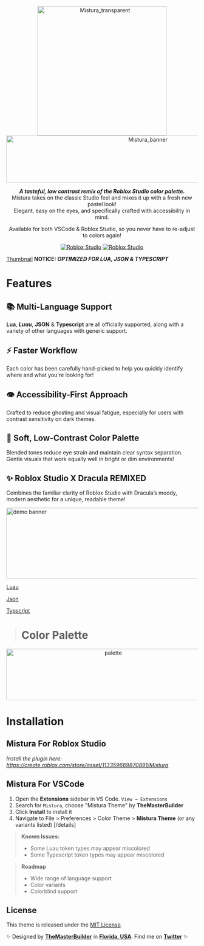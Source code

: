 <div align="center">
<img width="340" height="340" alt="Mistura_transparent" src="https://github.com/user-attachments/assets/779f39e1-d5e1-4033-80ae-85fb09f40044" />

<img width="730" height="124" alt="Mistura_banner" src="https://github.com/user-attachments/assets/3a359384-0623-4c47-b3a2-e7359f8629c3" />

***A tasteful, low contrast remix of the Roblox Studio color palette.***
<br>
Mistura takes on the classic Studio feel and mixes it up with a fresh new pastel look!
<br> Elegant, easy on the eyes, and specifically crafted with accessibility in mind.

Available for both VSCode & Roblox Studio, so you never have to re-adjust to colors again!

[![Roblox Studio](https://img.shields.io/badge/For-VSCode-blue)](https://marketplace.visualstudio.com/items?itemName=TheMasterBuilder.mistura-theme) 
[![Roblox Studio](https://img.shields.io/badge/For-Roblox_Studio-red)](https://devforum.roblox.com/t/mistura-a-brand-new-theme-for-roblox-studio-vscode/3934787)


</div>

[Thumbnail](https://i.imgur.com/tRR8Se4.png)
**NOTICE: ***OPTIMIZED FOR LUA, JSON & TYPESCRIPT*****

# Features

## 📚 Multi-Language Support
**Lua**, ***Luau***, **JSON** & **Typescript** are all officially supported, along with a variety of other languages with generic support.

## ⚡ Faster Workflow
Each color has been carefully hand-picked to help you quickly identify where and what you're looking for!

## 👁️ Accessibility-First Approach
Crafted to reduce ghosting and visual fatigue, especially for users with contrast sensitivity on dark themes.

## 🎨 Soft, Low-Contrast Color Palette
Blended tones reduce eye strain and maintain clear syntax separation. Gentle visuals that work equally well in bright or dim environments!

## ✨ Roblox Studio X Dracula REMIXED
Combines the familiar clarity of Roblox Studio with Dracula’s moody, modern aesthetic for a unique, readable theme!

<img width="1095" height="186" alt="demo banner" src="https://github.com/user-attachments/assets/27020876-2b87-4cfb-b2ce-678f2a9d4ad8" />

[Luau](https://i.imgur.com/CRcwIeo.png)

[Json](https://i.imgur.com/ww5Near.png)

[Typscript](https://i.imgur.com/kaKyVBC.png)


> # Color Palette
<div align="center">
<img width="547.5" height="134.5" alt="palette" src="https://github.com/user-attachments/assets/9fad9381-ad55-4527-b008-15ff9de08613" />
</div>


# Installation
## Mistura For Roblox Studio
  *Install the plugin here: https://create.roblox.com/store/asset/113359669870891/Mistura*
## Mistura For VSCode
1. Open the **Extensions** sidebar in VS Code. `View → Extensions`
2. Search for `Mistura`, choose "Mistura Theme" by **TheMasterBuilder**
3. Click **Install** to install it
4. Navigate to File > Preferences > Color Theme > **Mistura Theme** (or any variants listed)
[/details]



> **Known Issues:**
> - Some Luau token types may appear miscolored
> - Some Typescript token types may appear miscolored

> **Roadmap**
> - Wide range of language support
> - Color variants
> - Colorblind support

## License

This theme is released under the [MIT License](https://github.com/TheMasterBuildr/mistura-vscode-theme/blob/master/LICENSE).

✨ Designed by **[TheMasterBuilder](https://www.youtube.com/@TheMastrBuilder)** in **[Florida, USA](https://www.google.com/maps/place/Florida)**. Find me on **[Twitter](https://x.com/Builder_Creates)** ✨

